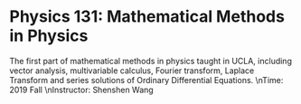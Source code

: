 # Physics 131: Mathematical Methods in Physics
The first part of mathematical methods in physics taught in UCLA, including vector analysis, multivariable calculus, Fourier transform, Laplace Transform and series solutions of Ordinary Differential Equations.
\nTime: 2019 Fall
\nInstructor: Shenshen Wang
